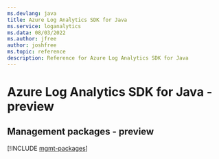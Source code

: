 ```yaml
---
ms.devlang: java
title: Azure Log Analytics SDK for Java
ms.service: loganalytics
ms.data: 08/03/2022
ms.author: jfree
author: joshfree
ms.topic: reference
description: Reference for Azure Log Analytics SDK for Java
---
```

# Azure Log Analytics SDK for Java - preview

## Management packages - preview
[!INCLUDE [mgmt-packages](log-analytics-mgmt-index.md)]